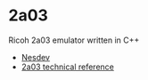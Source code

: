 # 2a03

Ricoh 2a03 emulator written in C++

- [Nesdev](http://wiki.nesdev.com/w/index.php/Nesdev#NES)
- [2a03 technical reference](http://nesdev.com/2A03%20technical%20reference.txt)
